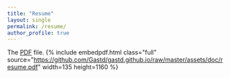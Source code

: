 ```yaml
---
title: "Resume"
layout: single
permalink: /resume/
author_profile: true
---
```


The [PDF](https://github.com/Gastd/gastd.github.io/raw/master/assets/doc/resume.pdf) file.
{% include embedpdf.html class="full" source="https://github.com/Gastd/gastd.github.io/raw/master/assets/doc/resume.pdf" width=135 height=1160 %}
